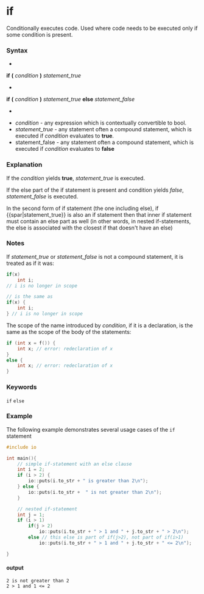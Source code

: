 # if
Conditionally executes code.
Used where code needs to be executed only if some condition is present.

### Syntax
-
**if** **(** *condition* **)** *statement_true*

-
**if** **(** *condition* **)** *statement_true* **else** *statement_false*

-
* *condition* - any expression which is contextually convertible to bool.
* *statement_true* - any statement often a compound statement, which is executed if *condition* evaluates to **true**.
* statement_false - any statement often a compound statement, which is executed if *condition* evaluates to **false**

### Explanation

If the *condition* yields **true**, *statement_true* is executed.

If the else part of the if statement is present and condition yields *false*, *statement_false* is executed.

In the second form of if statement (the one including else), if {{spar|statement_true}} is  also an if statement then that inner if statement must contain an else part as well (in other words, in nested if-statements, the else is associated with the closest if that doesn't have an else)

### Notes
If *statement_true* or *statement_false* is not a compound statement, it is treated as if it was:
``` cpp
if(x)
    int i;
// i is no longer in scope

// is the same as
if(x) {
    int i;
} // i is no longer in scope
```
The scope of the name introduced by *condition*, if it is a declaration, is the same as the scope of the body of the statements:

``` cpp
if (int x = f()) {
    int x; // error: redeclaration of x
}
else {
    int x; // error: redeclaration of x
}
```


### Keywords

`if`
`else`

### Example
The following example demonstrates several usage cases of the `if` statement
``` cpp 
#include io

int main(){
    // simple if-statement with an else clause
    int i = 2;
    if (i > 2) {
        io::puts(i.to_str + " is greater than 2\n");
    } else {
        io::puts(i.to_str +  " is not greater than 2\n");
    }

    // nested if-statement
    int j = 1;
    if (i > 1)
        if(j > 2)
            io::puts(i.to_str + " > 1 and " + j.to_str + " > 2\n");
        else // this else is part of if(j>2), not part of if(i>1) 
            io::puts(i.to_str + " > 1 and " + j.to_str + " <= 2\n");

}
```

#### output
```
2 is not greater than 2
2 > 1 and 1 <= 2
```
